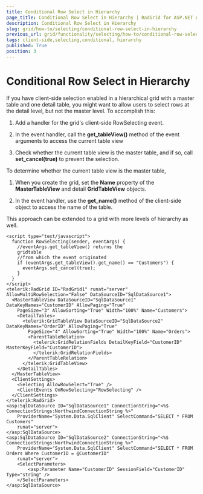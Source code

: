 ```yaml
---
title: Conditional Row Select in Hierarchy
page_title: Conditional Row Select in Hierarchy | RadGrid for ASP.NET AJAX Documentation
description: Conditional Row Select in Hierarchy
slug: grid/how-to/selecting/conditional-row-select-in-hierarchy
previous_url: grid/functionality/selecting/how-to/conditional-row-select-in-hierarchy
tags: client-side,selecting,conditional, hierarchy
published: True
position: 3
---
```


# Conditional Row Select in Hierarchy

If you have client-side selection enabled in a hierarchical grid with a master table and one detail table, you might want to allow users to select rows at the detail level, but not the master level. To accomplish this:

1. Add a handler for the grid's client-side RowSelecting event.

1. In the event handler, call the **get_tableView()** method of the event arguments to access the current table view

1. Check whether the current table view is the master table, and if so, call **set_cancel(true)** to prevent the selection.

To determine whether the current table view is the master table,

1. When you create the grid, set the **Name** property of the **MasterTableView** and detail **GridTableView** objects.

1. In the event handler, use the **get_name()** method of the client-side object to access the name of the table.

This approach can be extended to a grid with more levels of hierarchy as well.

````ASP.NET
<script type="text/javascript">
  function RowSelecting(sender, eventArgs) {
    //eventArgs.get_tableView() returns the
    gridtable
    //from which the event originated
    if (eventArgs.get_tableView().get_name() == "Customers") {
      eventArgs.set_cancel(true);
    }
  }
</script>
<telerik:RadGrid ID="RadGrid1" runat="server" AllowMultiRowSelection="False" DataSourceID="SqlDataSource1">
  <MasterTableView DataSourceID="SqlDataSource1" DataKeyNames="CustomerID" AllowPaging="True"
    PageSize="3" AllowSorting="True" Width="100%" Name="Customers">
    <DetailTables>
      <telerik:GridTableView DataSourceID="SqlDataSource2" DataKeyNames="OrderID" AllowPaging="True"
        PageSize="4" AllowSorting="True" Width="100%" Name="Orders">
        <ParentTableRelation>
          <telerik:GridRelationFields DetailKeyField="CustomerID" MasterKeyField="CustomerID">
          </telerik:GridRelationFields>
        </ParentTableRelation>
      </telerik:GridTableView>
    </DetailTables>
  </MasterTableView>
  <ClientSettings>
    <Selecting AllowRowSelect="True" />
    <ClientEvents OnRowSelecting="RowSelecting" />
  </ClientSettings>
</telerik:RadGrid>
<asp:SqlDataSource ID="SqlDataSource1" ConnectionString="<%$ ConnectionStrings:NorthwindConnectionString %>"
    ProviderName="System.Data.SqlClient" SelectCommand="SELECT * FROM Customers"
    runat="server">
</asp:SqlDataSource>
<asp:SqlDataSource ID="SqlDataSource2" ConnectionString="<%$ ConnectionStrings:NorthwindConnectionString %>"
    ProviderName="System.Data.SqlClient" SelectCommand="SELECT * FROM Orders Where CustomerID = @CustomerID"
    runat="server">
    <SelectParameters>
        <asp:Parameter Name="CustomerID" SessionField="CustomerID" Type="string" />
    </SelectParameters>
</asp:SqlDataSource>
````

